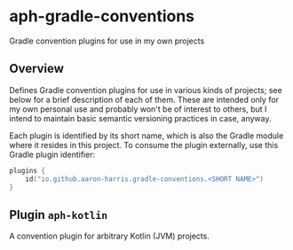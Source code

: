 # aph-gradle-conventions
Gradle convention plugins for use in my own projects

## Overview

Defines Gradle convention plugins for use in various kinds of projects; see below for a brief description of each of
them.  These are intended only for my own personal use and probably won't be of interest to others, but I intend to
maintain basic semantic versioning practices in case, anyway.

Each plugin is identified by its short name, which is also the Gradle module where it resides in this project.  To
consume the plugin externally, use this Gradle plugin identifier:

```kotlin
plugins {
    id("io.github.aaron-harris.gradle-conventions.<SHORT NAME>")
}
```

## Plugin `aph-kotlin`

A convention plugin for arbitrary Kotlin (JVM) projects.
